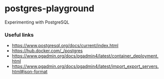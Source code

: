 # postgres-playground

Experimenting with PostgreSQL

### Useful links

* https://www.postgresql.org/docs/current/index.html 
* https://hub.docker.com/_/postgres
* https://www.pgadmin.org/docs/pgadmin4/latest/container_deployment.html
* https://www.pgadmin.org/docs/pgadmin4/latest/import_export_servers.html#json-format
